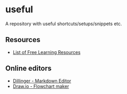 # useful
A repository with useful shortcuts/setups/snippets etc.


## Resources
* [List of Free Learning Resources](https://github.com/EbookFoundation/free-programming-books/blob/master/README.md)

## Online editors
* [Dillinger - Markdown Editor](https://dillinger.io/)
* [Draw.io - Flowchart maker](https://www.draw.io/)

